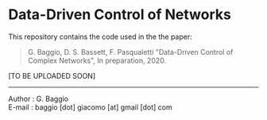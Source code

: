# Data-Driven Control of Networks

This repository contains the code used in the the paper:

> G. Baggio, D. S. Bassett, F. Pasqualetti "Data-Driven Control of Complex Networks", In preparation, 2020. 

[TO BE UPLOADED SOON]

***

Author : G. Baggio <br/>
E-mail : baggio [dot] giacomo [at] gmail [dot] com
